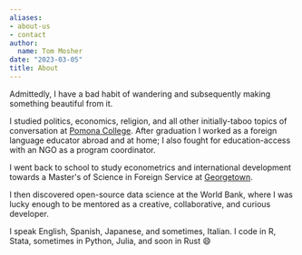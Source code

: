 ```yaml
---
aliases:
- about-us
- contact
author:
  name: Tom Mosher
date: "2023-03-05"
title: About
---
```


Admittedly, I have a bad habit of wandering and subsequently making something beautiful from it.

I studied politics, economics, religion, and all other initially-taboo topics of conversation at [Pomona College](pomona.edu "47"). After graduation I worked as a foreign language educator abroad and at home; I also fought for education-access with an NGO as a program coordinator.

I went back to school to study econometrics and international development towards a Master's of Science in Foreign Service at [Georgetown](https://msfs.georgetown.edu/).

I then discovered open-source data science at the World Bank, where I was lucky enough to be mentored as a creative, collaborative, and curious developer.

I speak English, Spanish, Japanese, and sometimes, Italian. I code in R, Stata, sometimes in Python, Julia, and soon in Rust 😄
